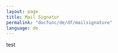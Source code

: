 ```yaml
---
layout: page
title: Mail Signatur
permalink: "docfunc/de/df/mailsignature"
language: de
---
```


test
